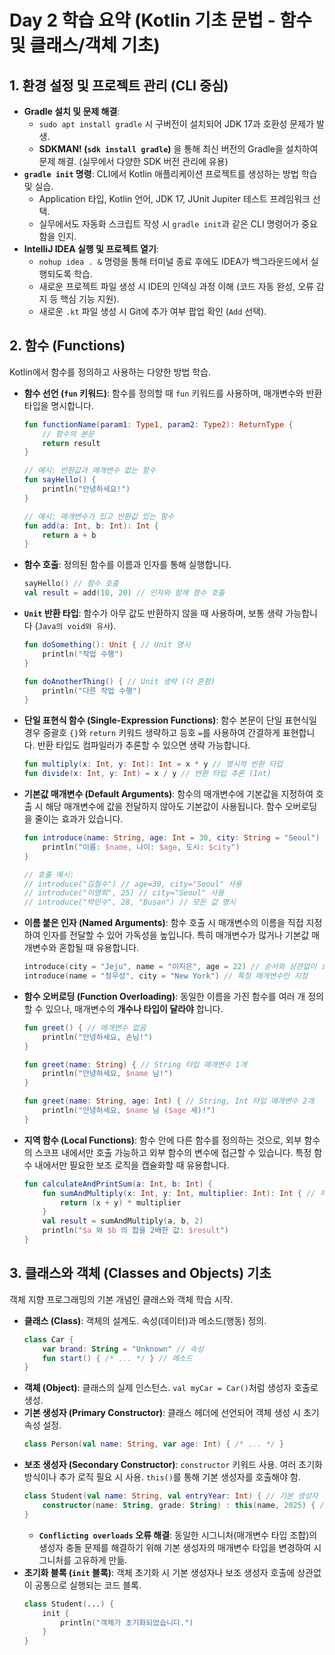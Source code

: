 # Day 2 학습 요약 (Kotlin 기초 문법 - 함수 및 클래스/객체 기초)

## 1. 환경 설정 및 프로젝트 관리 (CLI 중심)

* **Gradle 설치 및 문제 해결**:
    * `sudo apt install gradle` 시 구버전이 설치되어 JDK 17과 호환성 문제가 발생.
    * **SDKMAN! (`sdk install gradle`)** 을 통해 최신 버전의 Gradle을 설치하여 문제 해결. (실무에서 다양한 SDK 버전 관리에 유용)
* **`gradle init` 명령**: CLI에서 Kotlin 애플리케이션 프로젝트를 생성하는 방법 학습 및 실습.
    * Application 타입, Kotlin 언어, JDK 17, JUnit Jupiter 테스트 프레임워크 선택.
    * 실무에서도 자동화 스크립트 작성 시 `gradle init`과 같은 CLI 명령어가 중요함을 인지.
* **IntelliJ IDEA 실행 및 프로젝트 열기**:
    * `nohup idea . &` 명령을 통해 터미널 종료 후에도 IDEA가 백그라운드에서 실행되도록 학습.
    * 새로운 프로젝트 파일 생성 시 IDE의 인덱싱 과정 이해 (코드 자동 완성, 오류 감지 등 핵심 기능 지원).
    * 새로운 `.kt` 파일 생성 시 Git에 추가 여부 팝업 확인 (`Add` 선택).

## 2. 함수 (Functions)

Kotlin에서 함수를 정의하고 사용하는 다양한 방법 학습.

* **함수 선언 (`fun` 키워드)**:
    함수를 정의할 때 `fun` 키워드를 사용하며, 매개변수와 반환 타입을 명시합니다.
    ```kotlin
    fun functionName(param1: Type1, param2: Type2): ReturnType {
        // 함수의 본문
        return result
    }

    // 예시: 반환값과 매개변수 없는 함수
    fun sayHello() {
        println("안녕하세요!")
    }

    // 예시: 매개변수가 있고 반환값 있는 함수
    fun add(a: Int, b: Int): Int {
        return a + b
    }
    ```
* **함수 호출**: 정의된 함수를 이름과 인자를 통해 실행합니다.
    ```kotlin
    sayHello() // 함수 호출
    val result = add(10, 20) // 인자와 함께 함수 호출
    ```
* **`Unit` 반환 타입**: 함수가 아무 값도 반환하지 않을 때 사용하며, 보통 생략 가능합니다 (`Java의 void와 유사`).
    ```kotlin
    fun doSomething(): Unit { // Unit 명시
        println("작업 수행")
    }

    fun doAnotherThing() { // Unit 생략 (더 흔함)
        println("다른 작업 수행")
    }
    ```
* **단일 표현식 함수 (Single-Expression Functions)**: 함수 본문이 단일 표현식일 경우 중괄호 `{}`와 `return` 키워드 생략하고 등호 `=`를 사용하여 간결하게 표현합니다. 반환 타입도 컴파일러가 추론할 수 있으면 생략 가능합니다.
    ```kotlin
    fun multiply(x: Int, y: Int): Int = x * y // 명시적 반환 타입
    fun divide(x: Int, y: Int) = x / y // 반환 타입 추론 (Int)
    ```
* **기본값 매개변수 (Default Arguments)**: 함수의 매개변수에 기본값을 지정하여 호출 시 해당 매개변수에 값을 전달하지 않아도 기본값이 사용됩니다. 함수 오버로딩을 줄이는 효과가 있습니다.
    ```kotlin
    fun introduce(name: String, age: Int = 30, city: String = "Seoul") {
        println("이름: $name, 나이: $age, 도시: $city")
    }

    // 호출 예시:
    // introduce("김철수") // age=30, city="Seoul" 사용
    // introduce("이영희", 25) // city="Seoul" 사용
    // introduce("박민수", 28, "Busan") // 모든 값 명시
    ```
* **이름 붙은 인자 (Named Arguments)**: 함수 호출 시 매개변수의 이름을 직접 지정하여 인자를 전달할 수 있어 가독성을 높입니다. 특히 매개변수가 많거나 기본값 매개변수와 혼합될 때 유용합니다.
    ```kotlin
    introduce(city = "Jeju", name = "이지은", age = 22) // 순서와 상관없이 호출
    introduce(name = "정우성", city = "New York") // 특정 매개변수만 지정
    ```
* **함수 오버로딩 (Function Overloading)**: 동일한 이름을 가진 함수를 여러 개 정의할 수 있으나, 매개변수의 **개수나 타입이 달라야** 합니다.
    ```kotlin
    fun greet() { // 매개변수 없음
        println("안녕하세요, 손님!")
    }

    fun greet(name: String) { // String 타입 매개변수 1개
        println("안녕하세요, $name 님!")
    }

    fun greet(name: String, age: Int) { // String, Int 타입 매개변수 2개
        println("안녕하세요, $name 님 ($age 세)!")
    }
    ```
* **지역 함수 (Local Functions)**: 함수 안에 다른 함수를 정의하는 것으로, 외부 함수의 스코프 내에서만 호출 가능하고 외부 함수의 변수에 접근할 수 있습니다. 특정 함수 내에서만 필요한 보조 로직을 캡슐화할 때 유용합니다.
    ```kotlin
    fun calculateAndPrintSum(a: Int, b: Int) {
        fun sumAndMultiply(x: Int, y: Int, multiplier: Int): Int { // 지역 함수
            return (x + y) * multiplier
        }
        val result = sumAndMultiply(a, b, 2)
        println("$a 와 $b 의 합을 2배한 값: $result")
    }
    ```

## 3. 클래스와 객체 (Classes and Objects) 기초

객체 지향 프로그래밍의 기본 개념인 클래스와 객체 학습 시작.

* **클래스 (Class)**: 객체의 설계도. 속성(데이터)과 메소드(행동) 정의.
    ```kotlin
    class Car {
        var brand: String = "Unknown" // 속성
        fun start() { /* ... */ } // 메소드
    }
    ```
* **객체 (Object)**: 클래스의 실제 인스턴스. `val myCar = Car()`처럼 생성자 호출로 생성.
* **기본 생성자 (Primary Constructor)**: 클래스 헤더에 선언되어 객체 생성 시 초기 속성 설정.
    ```kotlin
    class Person(val name: String, var age: Int) { /* ... */ }
    ```
* **보조 생성자 (Secondary Constructor)**: `constructor` 키워드 사용. 여러 초기화 방식이나 추가 로직 필요 시 사용. `this()`를 통해 기본 생성자를 호출해야 함.
    ```kotlin
    class Student(val name: String, val entryYear: Int) { // 기본 생성자
        constructor(name: String, grade: String) : this(name, 2025) { /* ... */ } // 보조 생성자
    }
    ```
    * **`Conflicting overloads` 오류 해결**: 동일한 시그니처(매개변수 타입 조합)의 생성자 충돌 문제를 해결하기 위해 기본 생성자의 매개변수 타입을 변경하여 시그니처를 고유하게 만듦.
* **초기화 블록 (`init` 블록)**: 객체 초기화 시 기본 생성자나 보조 생성자 호출에 상관없이 공통으로 실행되는 코드 블록.
    ```kotlin
    class Student(...) {
        init {
            println("객체가 초기화되었습니다.")
        }
    }
    ```
